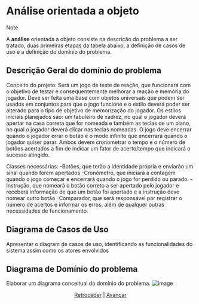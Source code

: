 # Análise orientada a objeto
> [!NOTE]
> <p>A <strong>análise</strong> orientada a objeto consiste na descrição do problema a ser tratado, duas primeiras etapas da tabela abaixo, a definição de casos de uso e a definição do domínio do problema.</p>


## Descrição Geral do domínio do problema

Conceito do projeto: Será um jogo de teste de reação, que funcionará com o objetivo de testar e consequentemente melhorar a reação e memória do jogador. Deve ser feita uma base com objetos universais que podem ser usados em conjuntos para que o jogo funcione e o estilo deverá poder ser alterado para o tipo de objetivo de memorização do jogador. Os estilos iniciais planejados são: um tabuleiro de xadrez, no qual o jogador deverá apertar na casa correta que for nomeada e também as teclas de um piano, no qual o jogador deverá clicar nas teclas nomeadas. O jogo deve encerrar quando o jogador errar o botão e o modo infinito que encerrará quando o jogador quiser parar. Ambos devem cronometrar o tempo e o número de botões acertados a fim de indicar um fator de acerto/tempo que indicará o sucesso atingido.

Classes necessárias:
-Botões, que terão a identidade própria e enviarão um sinal quando forem apertados
-Cronômetro, que iniciará a contagem quando o jogo começar e encerrará quando o jogo for perdido ou parado.
-Instrução, que nomeará o botão correto a ser apertado pelo jogador e receberá informação de que um botão foi apertado e a instrução deve nomear outro botão
-Comparador, que será responsável por registrar o número de acertos e informar os erros, além de qualquer outras necessidades de funcionamento.


## Diagrama de Casos de Uso

Apresentar o diagram de casos de uso, identificando as funcionalidades do sistema assim como os atores envolvidos
 
## Diagrama de Domínio do problema

Elaborar um diagrama conceitual do domínio do problema.
![image](https://github.com/user-attachments/assets/f6b10589-36e0-4a54-bbf8-aad7d0eb8e70)


<div align="center">

[Retroceder](README.md) | [Avançar](projeto.md)

</div>
